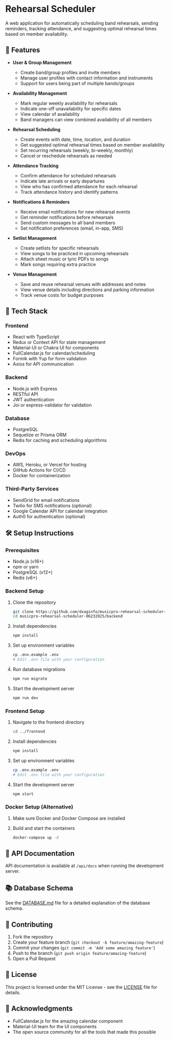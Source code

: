 # Rehearsal Scheduler

A web application for automatically scheduling band rehearsals, sending reminders, tracking attendance, and suggesting optimal rehearsal times based on member availability.

## 🎵 Features

- **User & Group Management**
  - Create band/group profiles and invite members
  - Manage user profiles with contact information and instruments
  - Support for users being part of multiple bands/groups

- **Availability Management**
  - Mark regular weekly availability for rehearsals
  - Indicate one-off unavailability for specific dates
  - View calendar of availability
  - Band managers can view combined availability of all members

- **Rehearsal Scheduling**
  - Create events with date, time, location, and duration
  - Get suggested optimal rehearsal times based on member availability
  - Set recurring rehearsals (weekly, bi-weekly, monthly)
  - Cancel or reschedule rehearsals as needed

- **Attendance Tracking**
  - Confirm attendance for scheduled rehearsals
  - Indicate late arrivals or early departures
  - View who has confirmed attendance for each rehearsal
  - Track attendance history and identify patterns

- **Notifications & Reminders**
  - Receive email notifications for new rehearsal events
  - Get reminder notifications before rehearsals
  - Send custom messages to all band members
  - Set notification preferences (email, in-app, SMS)

- **Setlist Management**
  - Create setlists for specific rehearsals
  - View songs to be practiced in upcoming rehearsals
  - Attach sheet music or lyric PDFs to songs
  - Mark songs requiring extra practice

- **Venue Management**
  - Save and reuse rehearsal venues with addresses and notes
  - View venue details including directions and parking information
  - Track venue costs for budget purposes

## 🚀 Tech Stack

### Frontend
- React with TypeScript
- Redux or Context API for state management
- Material-UI or Chakra UI for components
- FullCalendar.js for calendar/scheduling
- Formik with Yup for form validation
- Axios for API communication

### Backend
- Node.js with Express
- RESTful API
- JWT authentication
- Joi or express-validator for validation

### Database
- PostgreSQL
- Sequelize or Prisma ORM
- Redis for caching and scheduling algorithms

### DevOps
- AWS, Heroku, or Vercel for hosting
- GitHub Actions for CI/CD
- Docker for containerization

### Third-Party Services
- SendGrid for email notifications
- Twilio for SMS notifications (optional)
- Google Calendar API for calendar integration
- Auth0 for authentication (optional)

## 🛠️ Setup Instructions

### Prerequisites
- Node.js (v16+)
- npm or yarn
- PostgreSQL (v12+)
- Redis (v6+)

### Backend Setup
1. Clone the repository
   ```bash
   git clone https://github.com/dxaginfo/musicpro-rehearsal-scheduler-06232025.git
   cd musicpro-rehearsal-scheduler-06232025/backend
   ```

2. Install dependencies
   ```bash
   npm install
   ```

3. Set up environment variables
   ```bash
   cp .env.example .env
   # Edit .env file with your configuration
   ```

4. Run database migrations
   ```bash
   npm run migrate
   ```

5. Start the development server
   ```bash
   npm run dev
   ```

### Frontend Setup
1. Navigate to the frontend directory
   ```bash
   cd ../frontend
   ```

2. Install dependencies
   ```bash
   npm install
   ```

3. Set up environment variables
   ```bash
   cp .env.example .env
   # Edit .env file with your configuration
   ```

4. Start the development server
   ```bash
   npm start
   ```

### Docker Setup (Alternative)
1. Make sure Docker and Docker Compose are installed

2. Build and start the containers
   ```bash
   docker-compose up -d
   ```

## 📝 API Documentation

API documentation is available at `/api/docs` when running the development server.

## 📚 Database Schema

See the [DATABASE.md](./docs/DATABASE.md) file for a detailed explanation of the database schema.

## 🤝 Contributing

1. Fork the repository
2. Create your feature branch (`git checkout -b feature/amazing-feature`)
3. Commit your changes (`git commit -m 'Add some amazing feature'`)
4. Push to the branch (`git push origin feature/amazing-feature`)
5. Open a Pull Request

## 📄 License

This project is licensed under the MIT License - see the [LICENSE](LICENSE) file for details.

## 🙏 Acknowledgments

- FullCalendar.js for the amazing calendar component
- Material-UI team for the UI components
- The open source community for all the tools that made this possible